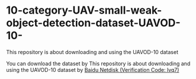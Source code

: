 # 10-category-UAV-small-weak-object-detection-dataset-UAVOD-10-
This repository is about downloading and using the UAVOD-10 dataset

You can download the dataset by This repository is about downloading and using the UAVOD-10 dataset by [Baidu Netdisk (Verification Code: lvq7)](https://pan.baidu.com/s/1GlEiHENSAcG2V8bthTUn6A)
